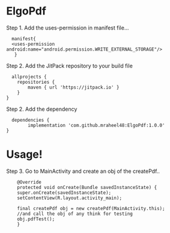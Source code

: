 # ElgoPdf 
Step 1. Add the uses-permission in manifest file...
      
      manifest{
      <uses-permission android:name="android.permission.WRITE_EXTERNAL_STORAGE"/>
       }
  
Step 2. Add the JitPack repository to your build file

      allprojects {
		repositories {
			maven { url 'https://jitpack.io' }
		}
	}

Step 2. Add the dependency
      
      dependencies {
	        implementation 'com.github.mraheel48:ElgoPdf:1.0.0'
	}
      
# Usage!
Step 3. Go to MainActivity and create an obj of the createPdf..

    	@Override
    	protected void onCreate(Bundle savedInstanceState) {
    	super.onCreate(savedInstanceState);
    	setContentView(R.layout.activity_main);
	
    	final createPdf obj = new createPdf(MainActivity.this);
    	//and call the obj of any think for testing
    	obj.pdfTest();
    	}
	
